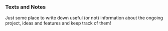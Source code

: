 ### Texts and Notes
Just some place to write down useful (or not) information about the ongoing project, ideas and features and keep track of them!
